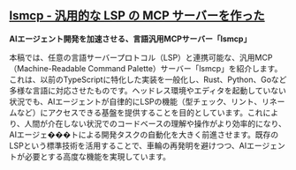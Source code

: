## [lsmcp - 汎用的な LSP の MCP サーバーを作った](https://zenn.dev/mizchi/articles/introduce-lsmcp)

**AIエージェント開発を加速させる、言語汎用MCPサーバー「lsmcp」**

本稿では、任意の言語サーバープロトコル（LSP）と連携可能な、汎用MCP（Machine-Readable Command Palette）サーバー「lsmcp」を紹介します。これは、以前のTypeScriptに特化した実装を一般化し、Rust、Python、Goなど多様な言語に対応させたものです。ヘッドレス環境やエディタを起動していない状況でも、AIエージェントが自律的にLSPの機能（型チェック、リント、リネームなど）にアクセスできる基盤を提供することを目的としています。これにより、人間が介在しない状況でのコードベースの理解や操作がより効率的になり、AIエージェ���トによる開発タスクの自動化を大きく前進させます。既存のLSPという標準技術を活用することで、車輪の再発明を避けつつ、AIエージェントが必要とする高度な機能を実現しています。